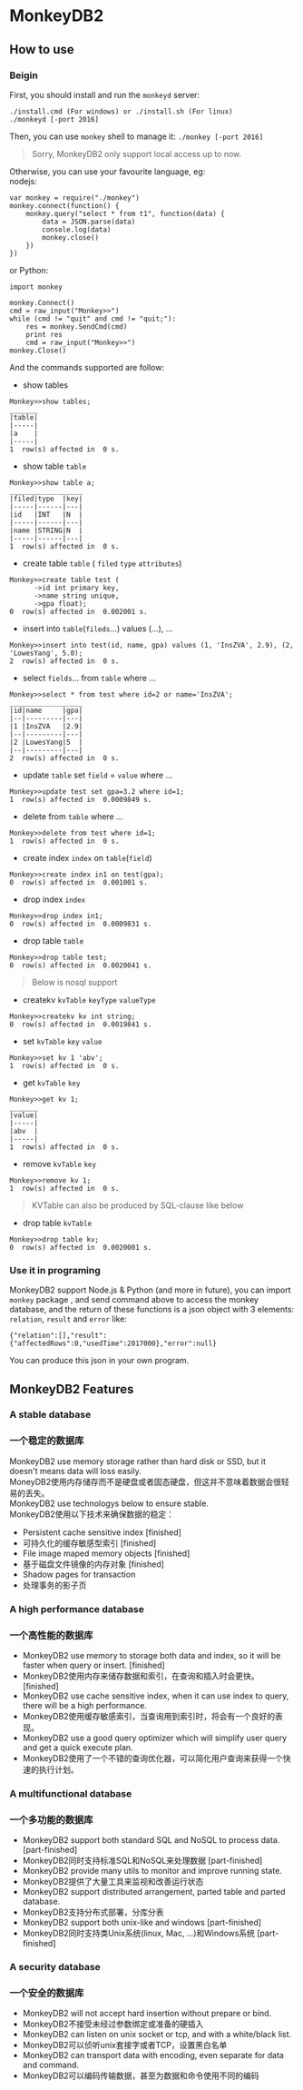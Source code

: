 # MonkeyDB2

## How to use

### Beigin

First, you should install and run the `monkeyd` server:  
``` 
./install.cmd (For windows) or ./install.sh (For linux)
./monkeyd [-port 2016]
```  
Then, you can use `monkey` shell to manage it:
``` ./monkey [-port 2016] ```
> Sorry, MonkeyDB2 only support local access up to now.  

Otherwise, you can use your favourite language, eg:  
nodejs:
```
var monkey = require("./monkey")
monkey.connect(function() {
    monkey.query("select * from t1", function(data) {
        data = JSON.parse(data)
        console.log(data)
        monkey.close()
    })
})    
```
or Python:
```
import monkey

monkey.Connect()
cmd = raw_input("Monkey>>")
while (cmd != "quit" and cmd != "quit;"):
    res = monkey.SendCmd(cmd)
    print res
    cmd = raw_input("Monkey>>")
monkey.Close()
```

And the commands supported are follow:

* show tables

```
Monkey>>show tables;
_______
|table|
|-----|
|a    |
|-----|
1  row(s) affected in  0 s.
```

* show table `table`

```
Monkey>>show table a;
__________________
|filed|type  |key|
|-----|------|---|
|id   |INT   |N  |
|-----|------|---|
|name |STRING|N  |
|-----|------|---|
1  row(s) affected in  0 s.
```

* create table `table` ( `filed` `type` `attributes`)

```
Monkey>>create table test (
      ->id int primary key,
      ->name string unique,
      ->gpa float);
0  row(s) affected in  0.002001 s.
```

* insert into `table`(`fileds`...) values (...), ...

```
Monkey>>insert into test(id, name, gpa) values (1, 'InsZVA', 2.9), (2, 'LowesYang', 5.0);
2  row(s) affected in  0 s.
```

* select `fields`... from `table` where ...

```
Monkey>>select * from test where id=2 or name='InsZVA';
__________________
|id|name     |gpa|
|--|---------|---|
|1 |InsZVA   |2.9|
|--|---------|---|
|2 |LowesYang|5  |
|--|---------|---|
2  row(s) affected in  0 s.
```

* update `table` set `field` = `value` where ...

```
Monkey>>update test set gpa=3.2 where id=1;
1  row(s) affected in  0.0009849 s.
```

* delete from `table` where ...

```
Monkey>>delete from test where id=1;
1  row(s) affected in  0 s.
```

* create index `index` on `table`(`field`)

```
Monkey>>create index in1 on test(gpa);
0  row(s) affected in  0.001001 s.
```

* drop index `index`

```
Monkey>>drop index in1;
0  row(s) affected in  0.0009831 s.
```

* drop table `table`

```
Monkey>>drop table test;
0  row(s) affected in  0.0020041 s.
```

> Below is nosql support

* createkv `kvTable` `keyType` `valueType`

```
Monkey>>createkv kv int string;
0  row(s) affected in  0.0019841 s.
```

* set `kvTable` `key` `value`

```
Monkey>>set kv 1 'abv';
1  row(s) affected in  0 s.
```

* get `kvTable` `key`

```
Monkey>>get kv 1;
_______
|value|
|-----|
|abv  |
|-----|
1  row(s) affected in  0 s.
```

* remove `kvTable` `key`

```
Monkey>>remove kv 1;
1  row(s) affected in  0 s.
```

> KVTable can also be produced by SQL-clause like below

* drop table `kvTable`

```
Monkey>>drop table kv;
0  row(s) affected in  0.0020001 s.
```

### Use it in programing

MonkeyDB2 support Node.js & Python (and more in future), you can import `monkey` package
, and send command above to access the monkey database, and the return of these functions
 is a json object with 3 elements: `relation`, `result` and `error` like:
 
 ```
 {"relation":[],"result":{"affectedRows":0,"usedTime":2017000},"error":null}
 ```
 
 You can produce this json in your own program.

## MonkeyDB2 Features

### A stable database
### 一个稳定的数据库

MonkeyDB2 use memory storage rather than hard disk or SSD, but it doesn't means data will loss easily.<br/>
MoneyDB2使用内存储存而不是硬盘或者固态硬盘，但这并不意味着数据会很轻易的丢失。<br/>
MonkeyDB2 use technologys below to ensure stable.<br/>
MonkeyDB2使用以下技术来确保数据的稳定：<br/>

* Persistent cache sensitive index  [finished]
* 可持久化的缓存敏感型索引            [finished]
* File image maped memory objects   [finished]
* 基于磁盘文件镜像的内存对象          [finished]
* Shadow pages for transaction
* 处理事务的影子页

### A high performance database
### 一个高性能的数据库

* MonkeyDB2 use memory to storage both data and index, so it will be faster when query or insert. [finished]<br/>
* MonkeyDB2使用内存来储存数据和索引，在查询和插入时会更快。 [finished]
* MonkeyDB2 use cache sensitive index, when it can use index to query, there will be a high performance.<br/>
* MonkeyDB2使用缓存敏感索引，当查询用到索引时，将会有一个良好的表现。
* MonkeyDB2 use a good query optimizer which will simplify user query and get a quick execute plan.<br/>
* MonkeyDB2使用了一个不错的查询优化器，可以简化用户查询来获得一个快速的执行计划。

### A multifunctional database
### 一个多功能的数据库

* MonkeyDB2 support both standard SQL and NoSQL to process data. [part-finished]
* MonkeyDB2同时支持标准SQL和NoSQL来处理数据 [part-finished]
* MonkeyDB2 provide many utils to monitor and improve running state.
* MonkeyDB2提供了大量工具来监视和改善运行状态
* MonkeyDB2 support distributed arrangement, parted table and parted database.
* MonkeyDB2支持分布式部署，分库分表
* MonkeyDB2 support both unix-like and windows [part-finished]
* MonkeyDB2同时支持类Unix系统(linux, Mac, ...)和Windows系统 [part-finished]

### A security database
### 一个安全的数据库

* MonkeyDB2 will not accept hard insertion without prepare or bind.
* MonkeyDB2不接受未经过参数绑定或准备的硬插入
* MonkeyDB2 can listen on unix socket or tcp, and with a white/black list.
* MonkeyDB2可以侦听unix套接字或者TCP，设置黑白名单
* MonkeyDB2 can transport data with encoding, even separate for data and command.
* MonkeyDB2可以编码传输数据，甚至为数据和命令使用不同的编码